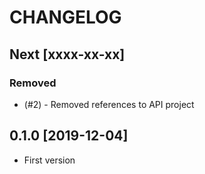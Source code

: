 # CHANGELOG

## Next [xxxx-xx-xx]

### Removed

* (#2) - Removed references to API project

## 0.1.0 [2019-12-04]

* First version
